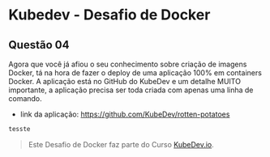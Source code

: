 # Kubedev - Desafio de Docker

## Questão 04

Agora que você já afiou o seu conhecimento sobre criação de imagens Docker, tá na hora de fazer o deploy de uma aplicação 100% em containers Docker. A aplicação está no GitHub do KubeDev e um detalhe MUITO importante, a aplicação precisa ser toda criada com apenas uma linha de comando.

- link da aplicação: <https://github.com/KubeDev/rotten-potatoes>

```bash
tesste
```

>Este Desafio de Docker faz parte do Curso [KubeDev.io](https://kubedev.io/).